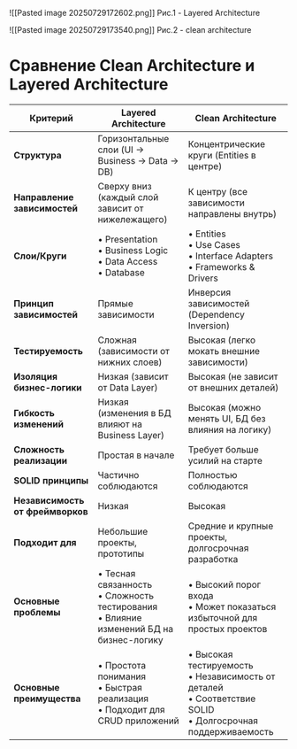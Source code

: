 ![[Pasted image 20250729172602.png]]
Рис.1 - Layered Architecture

![[Pasted image 20250729173540.png]]
Рис.2 - clean architecture

# Сравнение Clean Architecture и Layered Architecture

|Критерий|Layered Architecture|Clean Architecture|
|---|---|---|
|**Структура**|Горизонтальные слои (UI → Business → Data → DB)|Концентрические круги (Entities в центре)|
|**Направление зависимостей**|Сверху вниз (каждый слой зависит от нижележащего)|К центру (все зависимости направлены внутрь)|
|**Слои/Круги**|• Presentation<br>• Business Logic<br>• Data Access<br>• Database|• Entities<br>• Use Cases<br>• Interface Adapters<br>• Frameworks & Drivers|
|**Принцип зависимостей**|Прямые зависимости|Инверсия зависимостей (Dependency Inversion)|
|**Тестируемость**|Сложная (зависимости от нижних слоев)|Высокая (легко мокать внешние зависимости)|
|**Изоляция бизнес-логики**|Низкая (зависит от Data Layer)|Высокая (не зависит от внешних деталей)|
|**Гибкость изменений**|Низкая (изменения в БД влияют на Business Layer)|Высокая (можно менять UI, БД без влияния на логику)|
|**Сложность реализации**|Простая в начале|Требует больше усилий на старте|
|**SOLID принципы**|Частично соблюдаются|Полностью соблюдаются|
|**Независимость от фреймворков**|Низкая|Высокая|
|**Подходит для**|Небольшие проекты, прототипы|Средние и крупные проекты, долгосрочная разработка|
|**Основные проблемы**|• Тесная связанность<br>• Сложность тестирования<br>• Влияние изменений БД на бизнес-логику|• Высокий порог входа<br>• Может показаться избыточной для простых проектов|
|**Основные преимущества**|• Простота понимания<br>• Быстрая реализация<br>• Подходит для CRUD приложений|• Высокая тестируемость<br>• Независимость от деталей<br>• Соответствие SOLID<br>• Долгосрочная поддерживаемость|